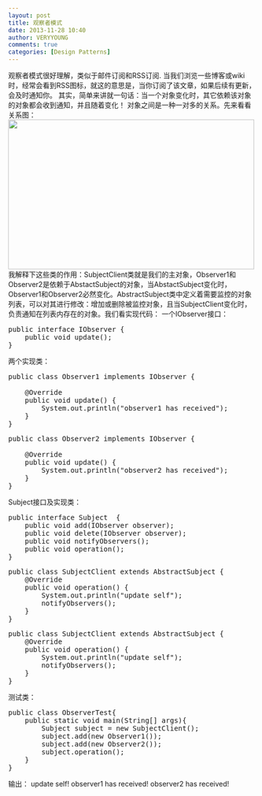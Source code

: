 ```yaml
---
layout: post
title: 观察者模式
date: 2013-11-28 10:40
author: VERYYOUNG
comments: true
categories: [Design Patterns]
---
```

观察者模式很好理解，类似于邮件订阅和RSS订阅.
当我们浏览一些博客或wiki时，经常会看到RSS图标，就这的意思是，当你订阅了该文章，如果后续有更新，会及时通知你。
其实，简单来讲就一句话：当一个对象变化时，其它依赖该对象的对象都会收到通知，并且随着变化！
对象之间是一种一对多的关系。先来看看关系图：
<a href="http://veryyoung.u.qiniudn.com/7niu_uml.png"><img src="http://veryyoung.u.qiniudn.com/7niu_uml.png" alt="" title="uml" width="500" height="304" class="alignnone size-medium wp-image-92" /></a>
我解释下这些类的作用：SubjectClient类就是我们的主对象，Observer1和Observer2是依赖于AbstactSubject的对象，当AbstactSubject变化时，Observer1和Observer2必然变化。AbstractSubject类中定义着需要监控的对象列表，可以对其进行修改：增加或删除被监控对象，且当SubjectClient变化时，负责通知在列表内存在的对象。我们看实现代码：
一个IObserver接口：
<pre lang="java">
public interface IObserver {
    public void update();
}
</pre>

两个实现类：
<pre lang="java">
public class Observer1 implements IObserver {

    @Override
    public void update() {
        System.out.println("observer1 has received");
    }
}
</pre>

<pre lang="java">
public class Observer2 implements IObserver {

    @Override
    public void update() {
        System.out.println("observer2 has received");
    }
}
</pre>

Subject接口及实现类：
<pre lang="java">
public interface Subject  {
    public void add(IObserver observer);
    public void delete(IObserver observer);
    public void notifyObservers();
    public void operation();
}
</pre>

<pre lang="java">
public class SubjectClient extends AbstractSubject {
    @Override
    public void operation() {
        System.out.println("update self");
        notifyObservers();
    }
}
</pre>


<pre lang="java">
public class SubjectClient extends AbstractSubject {
    @Override
    public void operation() {
        System.out.println("update self");
        notifyObservers();
    }
}
</pre>

测试类：
<pre lang="java">
public class ObserverTest{
    public static void main(String[] args){
        Subject subject = new SubjectClient();
        subject.add(new Observer1());
        subject.add(new Observer2());
        subject.operation();
    }
}
</pre>

输出：
update self!
observer1 has received!
observer2 has received!
